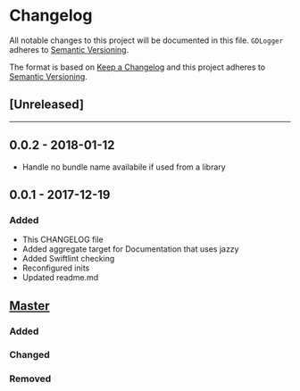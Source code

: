 # Changelog
All notable changes to this project will be documented in this file.
`GDLogger` adheres to [Semantic Versioning](http://semver.org/).

The format is based on [Keep a Changelog](http://keepachangelog.com/en/1.0.0/)
and this project adheres to [Semantic Versioning](http://semver.org/spec/v2.0.0.html).

## [Unreleased]

---
## 0.0.2 - 2018-01-12
- Handle no bundle name availabile if used from a library

## 0.0.1 - 2017-12-19
### Added
- This CHANGELOG file
- Added aggregate target for Documentation that uses jazzy
- Added Swiftlint checking
- Reconfigured inits
- Updated readme.md

## [Master](https://github.com/genedelisa/GDLogger)
### Added

### Changed

### Removed
